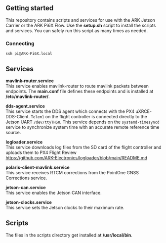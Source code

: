 ## Getting started
This repository contains scripts and services for use with the ARK Jetson Carrier or the ARK Pi6X Flow. Use the **setup.sh** script to install the scripts and services. You can safely run this script as many times as needed.

### Connecting
```
ssh pi@ARK-Pi6X.local
```

## Services

**mavlink-router.service** <br>
This service enables mavlink-router to route mavlink packets between endpoints. The **main.conf** file defines these endpoints and is installed at **/etc/mavlink-router/**.

**dds-agent.service** <br>
This service starts the DDS agent which connects with the PX4 uXRCE-DDS-Client. `Telem1` on the flight controller is connected directly to the Jetson UART `/dev/ttyTHS0`. This service depends on the `systemd-timesyncd` service to synchronize system time with an accurate remote reference time source.

**logloader.service** <br>
This service downloads log files from the SD card of the flight controller and uploads them to PX4 Flight Review
<br> https://github.com/ARK-Electronics/logloader/blob/main/README.md

**polaris-client-mavlink.service** <br>
This service receives RTCM corrections from the PointOne GNSS Corrections service.

**jetson-can.service** <br>
This service enables the Jetson CAN interface.

**jetson-clocks.service** <br>
This service sets the Jetson clocks to their maximum rate.


## Scripts
The files in the scripts directory get installed at **/usr/local/bin**.
